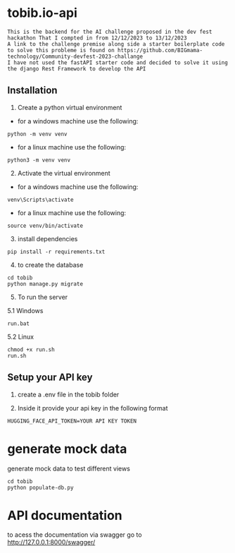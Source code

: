 # tobib.io-api

    This is the backend for the AI challenge proposed in the dev fest hackathon That I compted in from 12/12/2023 to 13/12/2023
    A link to the challenge premise along side a starter boilerplate code to solve this probleme is found on https://github.com/BIGmama-technology/Community-devfest-2023-challange
    I have not used the fastAPI starter code and decided to solve it using the django Rest Framework to develop the API

## Installation

1. Create a python virtual environment

- for a windows machine use the following:

```
python -m venv venv
```

- for a linux machine use the following:

```
python3 -m venv venv
```

2. Activate the virtual environment

- for a windows machine use the following:

```
venv\Scripts\activate
```

- for a linux machine use the following:

```
source venv/bin/activate
```

3. install dependencies

```
pip install -r requirements.txt
```

4. to create the database

```
cd tobib
python manage.py migrate
```

5. To run the server

5.1 Windows

```
run.bat
```

5.2 Linux

```
chmod +x run.sh
run.sh
```

## Setup your API key

1. create a .env file in the tobib folder

2. Inside it provide your api key in the following format

```
HUGGING_FACE_API_TOKEN=YOUR API KEY TOKEN
```

# generate mock data

generate mock data to test different views

```
cd tobib
python populate-db.py
```

# API documentation

to acess the documentation via swagger
go to http://127.0.0.1:8000/swagger/
